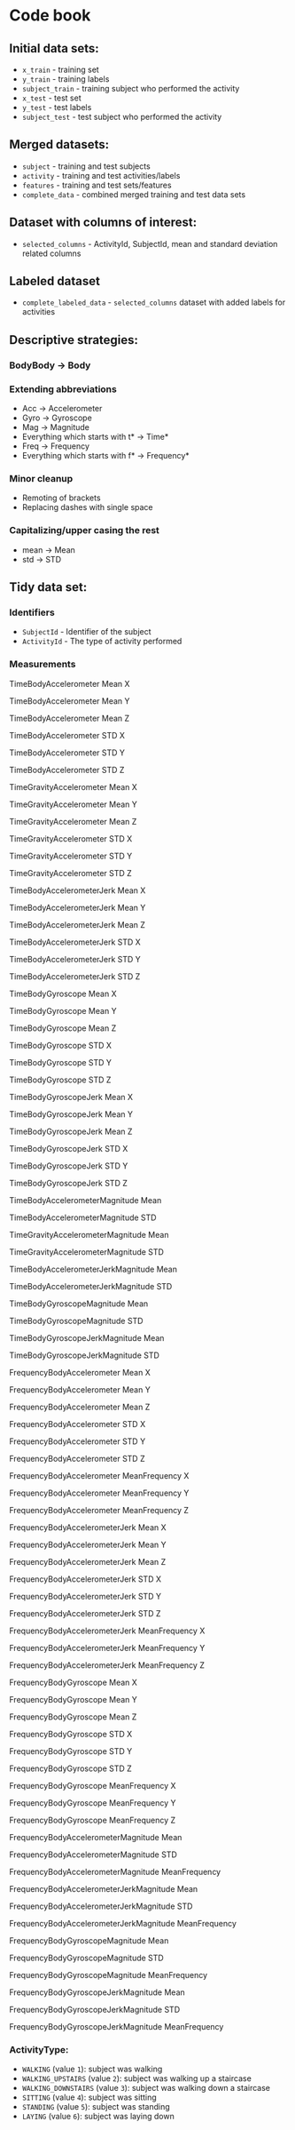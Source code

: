 # Code book

## Initial data sets:

* `x_train` - training set
* `y_train` - training labels
* `subject_train` - training subject who performed the activity
* `x_test` - test set
* `y_test` - test labels
* `subject_test` - test subject who performed the activity

## Merged datasets:

* `subject` - training and test subjects
* `activity` - training and test activities/labels
* `features` - training and test sets/features
* `complete_data` - combined merged training and test data sets

## Dataset with columns of interest:

* `selected_columns` - ActivityId, SubjectId, mean and standard deviation related columns

## Labeled dataset

* `complete_labeled_data` - `selected_columns` dataset with added labels for activities

## Descriptive strategies:

### BodyBody -> Body
### Extending abbreviations
* Acc -> Accelerometer
* Gyro -> Gyroscope
* Mag -> Magnitude
* Everything which starts with t* -> Time*
* Freq -> Frequency
* Everything which starts with f* -> Frequency*
### Minor cleanup
* Remoting of brackets
* Replacing dashes with single space
### Capitalizing/upper casing the rest
* mean -> Mean
* std -> STD

## Tidy data set:

### Identifiers
* `SubjectId` - Identifier of the subject
* `ActivityId` - The type of activity performed
### Measurements
TimeBodyAccelerometer Mean X

TimeBodyAccelerometer Mean Y

TimeBodyAccelerometer Mean Z

TimeBodyAccelerometer STD X

TimeBodyAccelerometer STD Y

TimeBodyAccelerometer STD Z

TimeGravityAccelerometer Mean X

TimeGravityAccelerometer Mean Y

TimeGravityAccelerometer Mean Z

TimeGravityAccelerometer STD X

TimeGravityAccelerometer STD Y

TimeGravityAccelerometer STD Z

TimeBodyAccelerometerJerk Mean X

TimeBodyAccelerometerJerk Mean Y

TimeBodyAccelerometerJerk Mean Z

TimeBodyAccelerometerJerk STD X

TimeBodyAccelerometerJerk STD Y

TimeBodyAccelerometerJerk STD Z

TimeBodyGyroscope Mean X

TimeBodyGyroscope Mean Y

TimeBodyGyroscope Mean Z

TimeBodyGyroscope STD X

TimeBodyGyroscope STD Y

TimeBodyGyroscope STD Z

TimeBodyGyroscopeJerk Mean X

TimeBodyGyroscopeJerk Mean Y

TimeBodyGyroscopeJerk Mean Z

TimeBodyGyroscopeJerk STD X

TimeBodyGyroscopeJerk STD Y

TimeBodyGyroscopeJerk STD Z

TimeBodyAccelerometerMagnitude Mean

TimeBodyAccelerometerMagnitude STD

TimeGravityAccelerometerMagnitude Mean

TimeGravityAccelerometerMagnitude STD

TimeBodyAccelerometerJerkMagnitude Mean

TimeBodyAccelerometerJerkMagnitude STD

TimeBodyGyroscopeMagnitude Mean

TimeBodyGyroscopeMagnitude STD

TimeBodyGyroscopeJerkMagnitude Mean

TimeBodyGyroscopeJerkMagnitude STD

FrequencyBodyAccelerometer Mean X

FrequencyBodyAccelerometer Mean Y

FrequencyBodyAccelerometer Mean Z

FrequencyBodyAccelerometer STD X

FrequencyBodyAccelerometer STD Y

FrequencyBodyAccelerometer STD Z

FrequencyBodyAccelerometer MeanFrequency X

FrequencyBodyAccelerometer MeanFrequency Y

FrequencyBodyAccelerometer MeanFrequency Z

FrequencyBodyAccelerometerJerk Mean X

FrequencyBodyAccelerometerJerk Mean Y

FrequencyBodyAccelerometerJerk Mean Z

FrequencyBodyAccelerometerJerk STD X

FrequencyBodyAccelerometerJerk STD Y

FrequencyBodyAccelerometerJerk STD Z

FrequencyBodyAccelerometerJerk MeanFrequency X

FrequencyBodyAccelerometerJerk MeanFrequency Y

FrequencyBodyAccelerometerJerk MeanFrequency Z

FrequencyBodyGyroscope Mean X

FrequencyBodyGyroscope Mean Y

FrequencyBodyGyroscope Mean Z

FrequencyBodyGyroscope STD X

FrequencyBodyGyroscope STD Y

FrequencyBodyGyroscope STD Z

FrequencyBodyGyroscope MeanFrequency X

FrequencyBodyGyroscope MeanFrequency Y

FrequencyBodyGyroscope MeanFrequency Z

FrequencyBodyAccelerometerMagnitude Mean

FrequencyBodyAccelerometerMagnitude STD

FrequencyBodyAccelerometerMagnitude MeanFrequency

FrequencyBodyAccelerometerJerkMagnitude Mean

FrequencyBodyAccelerometerJerkMagnitude STD

FrequencyBodyAccelerometerJerkMagnitude MeanFrequency

FrequencyBodyGyroscopeMagnitude Mean

FrequencyBodyGyroscopeMagnitude STD

FrequencyBodyGyroscopeMagnitude MeanFrequency

FrequencyBodyGyroscopeJerkMagnitude Mean

FrequencyBodyGyroscopeJerkMagnitude STD

FrequencyBodyGyroscopeJerkMagnitude MeanFrequency

### ActivityType:
* `WALKING` (value `1`): subject was walking
* `WALKING_UPSTAIRS` (value `2`): subject was walking up a staircase
* `WALKING_DOWNSTAIRS` (value `3`): subject was walking down a staircase
* `SITTING` (value `4`): subject was sitting
* `STANDING` (value `5`): subject was standing
* `LAYING` (value `6`): subject was laying down
